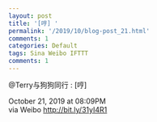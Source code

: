 ```yaml
---
layout: post
title: '[哼] ​'
permalink: '/2019/10/blog-post_21.html'
comments: 1
categories: Default
tags: Sina Weibo IFTTT
comments: 1
---
```

![]()  
@Terry与狗狗同行 : [哼] ​  
  
October 21, 2019 at 08:09PM  
via Weibo http://bit.ly/31yI4R1